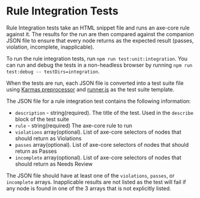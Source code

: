 # Rule Integration Tests

Rule Integration tests take an HTML snippet file and runs an axe-core rule against it. The results for the run are then compared against the companion JSON file to ensure that every node returns as the expected result (passes, violation, incomplete, inapplicable).

To run the rule integration tests, run `npm run test:unit:integration`. You can run and debug the tests in a non-headless browser by running `npm run test:debug -- testDirs=integration`.

When the tests are run, each JSON file is converted into a test suite file using [Karmas preprocessor](https://karma-runner.github.io/latest/config/preprocessors.html) and [runner.js](./runner.js) as the test suite template. 

The JSON file for a rule integration test contains the following information:

- `description` - string(required). The title of the test. Used in the `describe` block of the test suite
- `rule` - string(required) The axe-core rule to run
- `violations` array(optional). List of axe-core selectors of nodes that should return as Violations
- `passes` array(optional). List of axe-core selectors of nodes that should return as Passes
- `incomplete` array(optional). List of axe-core selectors of nodes that should return as Needs Review

The JSON file should have at least one of the `violations`, `passes`, or `incomplete` arrays. Inapplicable results are not listed as the test will fail if any node is found in one of the 3 arrays that is not explicitly listed.